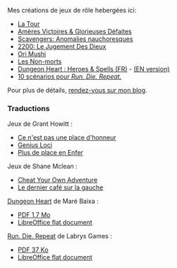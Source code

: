 Mes créations de jeux de rôle hebergées ici:

- [La Tour](latour)
- [Amères Victoires & Glorieuses Défaites](gdav)
- [Scavengers: Anomalies nauchoresques](scavengers)
- [2200: Le Jugement Des Dieux](2200_le_jugement_des_dieux)
- [Ori Mushi](OriMushi)
- [Les Non-morts](LesNonMorts)
- [Dungeon Heart : Heroes & Spells (FR)](DungeonHeartHeroesAndSpells) - [(EN version)](DungeonHeartHeroesAndSpells/DungeonHeartHeroesAndSpells_en.html)
- [10 scénarios pour _Run. Die. Repeat._](RunDieRepeat/RunDieRepeat-scenarios-FR.html)
<!-- [chimera](chimera) -->
<!-- [Sous Terre](sous-terre) -->
<!-- [PorteObjectifCartes](poc/PorteObjectifCartes.html) -->
<!-- [EscapeGame](EscapeGame) -->

Pour plus de détails, [rendez-vous sur mon blog](https://chezsoi.org/lucas/blog/pages/jeux-de-role.html).


### Traductions

Jeux de Grant Howitt :

- [Ce n'est pas une place d'honneur](ce-nest-pas-une-place-dhonneur)
- [Genius Loci](genius-loci)
- [Plus de place en Enfer](plus-de-place-en-enfer)

Jeux de Shane Mclean :

- [Cheat Your Own Adventure](CheatYourOwnAdventure)
- [Le dernier café sur la gauche](LeDernierCafeSurLaGauche.html)

[Dungeon Heart](https://mare-baixa.itch.io/dungeon-heart) de Maré Baixa :

- [PDF 1.7 Mo](https://chezsoi.org/lucas/blog/images/jdr/Dungeon%20Heart%20B%26W%20v1.6%20fr.pdf)
- [LibreOffice flat document](DungeonHeartHeroesAndSpells/Dungeon%20Heart%20B%26W%20v1.6%20fr.fodg)

[Run. Die. Repeat](https://labrysgames.itch.io/run-die-repeat) de Labrys Games :

- [PDF 37 Ko](https://chezsoi.org/lucas/blog/images/jdr/RunDieRepeat-FR.pdf)
- [LibreOffice flat document](RunDieRepeat/RunDieRepeat-FR.fodt)
